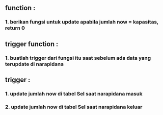 ## function : 
### 1. berikan fungsi untuk update apabila jumlah now = kapasitas, return 0 
## trigger function : 
### 1. buatlah trigger dari fungsi itu saat sebelum ada data yang terupdate di narapidana 

## trigger : 
### 1. update jumlah now di tabel Sel saat narapidana masuk
### 2. update jumlah now di tabel Sel saat narapidana keluar
